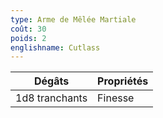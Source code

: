 ```yaml
---
type: Arme de Mêlée Martiale
coût: 30
poids: 2
englishname: Cutlass
---
```


| Dégâts         | Propriétés |
| -------------- | ---------- |
| 1d8 tranchants | Finesse    |
